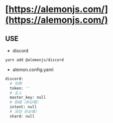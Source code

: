 # [https://alemonjs.com/](https://alemonjs.com/)

## USE

- discord

```sh
yarn add @alemonjs/discord
```

- alemon.config.yaml

```sh
discord:
  # 令牌
  token: ''
  # 主人
  master_key: null
  # 前缀（非必填）
  intent: null
  # 活动 非必填）
  shard: null
```
